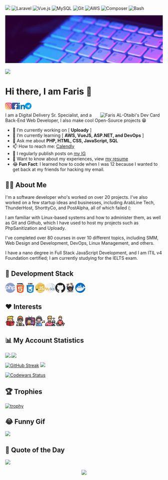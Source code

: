 ![](https://komarev.com/ghpvc/?username=farisc0de&color=blueviolet&style=for-the-badge) ![Laravel](https://img.shields.io/badge/laravel-%23FF2D20.svg?style=for-the-badge&logo=laravel&logoColor=white) ![Vue.js](https://img.shields.io/badge/vuejs-%2335495e.svg?style=for-the-badge&logo=vuedotjs&logoColor=%234FC08D) ![MySQL](https://img.shields.io/badge/mysql-%2300f.svg?style=for-the-badge&logo=mysql&logoColor=white) ![Git](https://img.shields.io/badge/git-%23F05033.svg?style=for-the-badge&logo=git&logoColor=white) ![AWS](https://img.shields.io/badge/AWS-%23FF9900.svg?style=for-the-badge&logo=amazon-aws&logoColor=white) ![Composer](https://img.shields.io/badge/Composer-885630?style=for-the-badge&logo=Composer&logoColor=white) ![Bash](https://img.shields.io/badge/GNU%20Bash-4EAA25?style=for-the-badge&logo=GNU%20Bash&logoColor=white)

![Banner](https://raw.githubusercontent.com/farisc0de/farisc0de/main/Add%20a%20heading.gif)

<img src="https://readme-typing-svg.herokuapp.com?color=316DCA&vCenter=true&multiline=true&width=425&height=85&lines=%E2%80%9CTry+not+to+become+a+man+of+success%2C;but+rather+become+a+man+of+value.%E2%80%9D;%E2%80%93+Albert+Einstein" align="center" />

# Hi there, I am Faris 👋

<a href="https://instagram.com/fariscode">
  <img align="left" alt="Faris | Instagram" width="21px" src="https://raw.githubusercontent.com/farisc0de/farisc0de/main/icons/instagram.svg" />
</a>
<a href="https://www.facebook.com/farisc0de">
  <img align="left" alt="Faris | Facebook" width="21px" src="https://raw.githubusercontent.com/farisc0de/farisc0de/main/icons/facebook.svg" />
</a>
<a href="https://www.linkedin.com/in/farisc0de/">
  <img align="left" alt="Faris | LinkedIn" width="21px" src="https://raw.githubusercontent.com/farisc0de/farisc0de/main/icons/linkedin.svg" />
</a>
<a href="https://t.me/fariscode">
  <img align="left" alt="Faris | Telegram" width="21px" src="https://raw.githubusercontent.com/farisc0de/farisc0de/main/icons/telegram.svg" />
</a>

<br />

<a href="https://app.daily.dev/fariscode"><img src="https://api.daily.dev/devcards/2ced650c616a4fe393bb960ba17cecee.png?r=63n" align="right" width="200" alt="Faris AL-Otaibi's Dev Card"/></a>

I am a Digital Delivery Sr. Specialist, and a Back-End Web Developer, I also make cool Open-Source projects 😁

- 🔭 I’m currently working on [ **Uploady** ]
- 🌱 I’m currently learning [ **AWS, VueJS, ASP.NET, and DevOps** ]
- 💬 Ask me about **PHP, HTML, CSS, JavaScript, SQL**
- 📫 How to reach me: [Calendly](https://calendly.com/fariscode/30min)
- 📝 I regularly publish posts on [my IG](https://www.instagram.com/fariscode)
- 📄 Want to know about my experiences, view [my resume](https://flowcv.com/resume/9r3klbvu1s)
- 😂 **Fun Fact**: I learned how to code when I was 12 because I wanted to get back at my friends for hacking my email.

## 👨‍💻 About Me

I'm a software developer who's worked on over 20 projects. I've also worked on a few startup ideas and businesses, including ArabLine Tech, ThunderHost, ShorttyCo, and PostAlpha, all of which failed (:

I am familiar with Linux-based systems and how to administer them, as well as Git and Github, which I have used to host my projects such as PhpSanitization and Uploady.

I've completed over 80 courses in over 10 different topics, including SMM, Web Design and Development, DevOps, Linux Management, and others.

I have a nano degree in Full Stack JavaScript Development, and I am ITIL v4 Foundation certified; I am currently studying for the IELTS exam.

## 🔧 Development Stack
<div align="left">
  <a href="http://php.net/">
    <img align="left" alt="PHP" width="32px" src="https://raw.githubusercontent.com/farisc0de/farisc0de/main/icons/php.svg" />
  </a>
  
  <a href="https://whatwg.org/">
    <img align="left" alt="HTML" width="32px" src="https://raw.githubusercontent.com/farisc0de/farisc0de/main/icons/html-5.svg" />
  </a>
  
  <a href="https://www.w3.org/Style/CSS/">
    <img align="left" alt="CSS" width="32px" src="https://raw.githubusercontent.com/farisc0de/farisc0de/main/icons/css.svg" />
  </a>
  
  <a href="https://www.javascript.com/">
    <img align="left" alt="Javascript" width="32px" src="https://raw.githubusercontent.com/farisc0de/farisc0de/main/icons/javascript.svg" />
  </a>
  
  <a href="https://www.mysql.com/">
    <img align="left" alt="MySQL" width="32px" src="https://raw.githubusercontent.com/farisc0de/farisc0de/main/icons/mysql.svg" />
  </a>
 
  <a href="https://www.github.com/">
    <img align="left" alt="GitHub" width="32px" src="https://raw.githubusercontent.com/farisc0de/farisc0de/main/icons/github.svg" />
  </a>
  
  <a href="https://getcomposer.org/">
    <img align="left" alt="Composer" width="32px" src="https://raw.githubusercontent.com/farisc0de/farisc0de/main/icons/composer.svg" />
  </a>

  <a href="https://docker.com/">
    <img align="left" alt="Docker" width="32px" src="https://raw.githubusercontent.com/farisc0de/farisc0de/main/icons/docker.svg" />
  </a>
</div>

<br />
<br />

## ♥️ Interests

<div align="left">
  <a href="#">
    <img align="left" alt="Books" width="32px" src="https://raw.githubusercontent.com/farisc0de/farisc0de/main/icons/read.png" />
  </a>
  
  <a href="https://tvtime.com/v11pr">
    <img align="left" alt="Movies" width="32px" src="https://raw.githubusercontent.com/farisc0de/farisc0de/main/icons/3d-movie.png" />
  </a>
  
  <a href="https://tvtime.com/v11pr">
    <img align="left" alt="TV Shows" width="32px" src="https://raw.githubusercontent.com/farisc0de/farisc0de/main/icons/tv-show.png" />
  </a>
  
  <a href="#">
    <img align="left" alt="Music" width="32px" src="https://raw.githubusercontent.com/farisc0de/farisc0de/main/icons/listen.png" />
  </a>
  
  <a href="#">
    <img align="left" alt="Podcasts" width="32px" src="https://raw.githubusercontent.com/farisc0de/farisc0de/main/icons/podcaster.png" />
  </a>
  
  <a href="#">
    <img align="left" alt="Podcasts" width="32px" src="https://raw.githubusercontent.com/farisc0de/farisc0de/main/icons/meditation.png" />
  </a>
</div>

<br />
<br />

## 📊 My Account Statistics

<a href="#">
  <img align="center" height="160em" src="https://github-readme-stats.vercel.app/api?username=farisc0de&show_icons=true&theme=github_dark&hide=["issues"]" />
</a>

<a href="#">
  <img align="center" height="160em" src="https://github-readme-stats.vercel.app/api/top-langs/?username=farisc0de&hide=ruby,blade&show_icons=true&layout=compact&&langs_count=4&locale=en&theme=github_dark" />
</a>

[![GitHub Streak](https://github-readme-streak-stats.herokuapp.com?user=farisc0de&theme=github-dark-blue)](https://git.io/streak-stats) ![](http://github-profile-summary-cards.vercel.app/api/cards/productive-time?username=farisc0de&theme=github_dark&utcOffset=8)

[![Codewars Status](https://www.codewars.com/users/fariscode/badges/large)](https://www.codewars.com/users/fariscode/completed_solutions)

## 🏆 Trophies

[![trophy](https://github-profile-trophy.vercel.app/?username=farisc0de&theme=onedark&rank=SSS,SS,S,AAA,AA,A,B,C&margin-w=15&no-frame=true)](#)

## 😂 Funny Gif

![](https://i.giphy.com/media/13HgwGsXF0aiGY/giphy.webp)

## 💬 Quote of the Day

![](https://quotes-github-readme.vercel.app/api?theme=dark&type=horizontal)

<p align="center">
  <img src="https://capsule-render.vercel.app/api?type=waving&color=gradient&height=110&section=footer&animation=twinkling"/>
</p>
